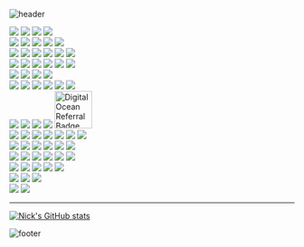 ![header](https://capsule-render.vercel.app/api?type=waving&color=timeGradient&height=250&section=header&text=THE%20WEB%20THIRD%20WAVE🦀&fontSize=50&animation=twinkling)

<div align=left>
  <img src="https://img.shields.io/badge/rust-000000?style=for-the-badge&logo=rust&logoColor=white&style=plastic">
  <img src="https://img.shields.io/badge/near-000000?style=for-the-badge&logo=near&logoColor=white&style=plastic">
  <img src="https://img.shields.io/badge/webassembly-654FF0?style=for-the-badge&logo=webassembly&logoColor=white&style=plastic">
  <img src="https://img.shields.io/badge/openai-412991?style=for-the-badge&logo=openai&logoColor=white&style=plastic">
  <br />
  
  <img src="https://img.shields.io/badge/java-007396?style=for-the-badge&logo=java&logoColor=white&style=plastic">  
  <img src="https://img.shields.io/badge/html5-E34F26?style=for-the-badge&logo=html5&logoColor=white&style=plastic">
  <img src="https://img.shields.io/badge/css-1572B6?style=for-the-badge&logo=css3&logoColor=white&style=plastic">
  <img src="https://img.shields.io/badge/javascript-F7DF1E?style=for-the-badge&logo=javascript&logoColor=black&style=plastic">
  <img src="https://img.shields.io/badge/typescript-3178C6?style=for-the-badge&logo=typescript&logoColor=white&style=plastic">
  <br />
  
  <img src="https://img.shields.io/badge/react-61DAFB?style=for-the-badge&logo=react&logoColor=black&style=plastic">
  <img src="https://img.shields.io/badge/next-000000?style=for-the-badge&logo=next.js&logoColor=white&style=plastic">
  <img src="https://img.shields.io/badge/spring-6DB33F?style=for-the-badge&logo=spring&logoColor=white&style=plastic">
  <img src="https://img.shields.io/badge/springboot-6DB33F?style=for-the-badge&logo=springboot&logoColor=white&style=plastic">
  <img src="https://img.shields.io/badge/jest-C21325?style=for-the-badge&logo=jest&logoColor=white&style=plastic">
  <img src="https://img.shields.io/badge/junit5-25A162?style=for-the-badge&logo=junit5&logoColor=white&style=plastic">
  <br />
    
  <img src="https://img.shields.io/badge/webpack-8DD6F9?style=for-the-badge&logo=webpack&logoColor=white&style=plastic">
  <img src="https://img.shields.io/badge/babel-F9DC3E?style=for-the-badge&logo=babel&logoColor=white&style=plastic">
  <img src="https://img.shields.io/badge/npm-CB3837?style=for-the-badge&logo=npm&logoColor=white&style=plastic">
  <img src="https://img.shields.io/badge/yarn-2C8EBB?style=for-the-badge&logo=yarn&logoColor=white&style=plastic">
  <img src="https://img.shields.io/badge/gradle-02303A?style=for-the-badge&logo=gradle&logoColor=white&style=plastic">
  <img src="https://img.shields.io/badge/apache maven-C71A36?style=for-the-badge&logo=apache maven&logoColor=white&style=plastic">
  <br />

  <img src="https://img.shields.io/badge/postgresql-4169E1?style=for-the-badge&logo=postgresql&logoColor=white&style=plastic">
  <img src="https://img.shields.io/badge/oracle-F80000?style=for-the-badge&logo=oracle&logoColor=white&style=plastic">
  <img src="https://img.shields.io/badge/mysql-4479A1?style=for-the-badge&logo=mysql&logoColor=white&style=plastic">
  <img src="https://img.shields.io/badge/mariaDB-003545?style=for-the-badge&logo=mariaDB&logoColor=white&style=plastic">
  <br />

  <img src="https://img.shields.io/badge/ubuntu-E95420?style=for-the-badge&logo=ubuntu&logoColor=black&style=plastic">
  <img src="https://img.shields.io/badge/linux-FCC624?style=for-the-badge&logo=linux&logoColor=black&style=plastic">
  <img src="https://img.shields.io/badge/redhat-EE0000?style=for-the-badge&logo=redhat&logoColor=black&style=plastic">
  <img src="https://img.shields.io/badge/node.js-339933?style=for-the-badge&logo=Node.js&logoColor=white&style=plastic">
  <img src="https://img.shields.io/badge/nginx-009639?style=for-the-badge&logo=nginx&logoColor=white&style=plastic">
  <img src="https://img.shields.io/badge/apache tomcat-F8DC75?style=for-the-badge&logo=apachetomcat&logoColor=white&style=plastic">
  <br />


  <img src="https://img.shields.io/badge/docker-2496ED?style=for-the-badge&logo=docker&logoColor=white&style=plastic">
  <img src="https://img.shields.io/badge/vercel-000000?style=for-the-badge&logo=vercel&logoColor=white&style=plastic">
  <img src="https://img.shields.io/badge/amazonaws-232F3E?style=for-the-badge&logo=amazonaws&logoColor=white&style=plastic">
  <img src="https://img.shields.io/badge/amazonec2-FF9900?style=for-the-badge&logo=amazonec2&logoColor=white&style=plastic">
  <a href="https://www.digitalocean.com/?refcode=9fda6806693a&utm_campaign=Referral_Invite&utm_medium=Referral_Program&utm_source=badge"><img style="width: 66px;" src="https://web-platforms.sfo2.cdn.digitaloceanspaces.com/WWW/Badge%201.svg" alt="DigitalOcean Referral Badge" /></a>
  <br />   

  <img src="https://img.shields.io/badge/git-F05032?style=for-the-badge&logo=git&logoColor=white&style=plastic">
  <img src="https://img.shields.io/badge/github-181717?style=for-the-badge&logo=github&logoColor=white&style=plastic">
  <img src="https://img.shields.io/badge/slack-4A154B?style=for-the-badge&logo=slack&logoColor=white&style=plastic">
  <img src="https://img.shields.io/badge/githubpages-222222?style=for-the-badge&logo=githubpages&logoColor=white&style=plastic">
  <img src="https://img.shields.io/badge/githubactions-2088FF?style=for-the-badge&logo=githubactions&logoColor=white&style=plastic">
  <img src="https://img.shields.io/badge/jenkins-D24939?style=for-the-badge&logo=jenkins&logoColor=white&style=plastic">
  <img src="https://img.shields.io/badge/travisci-3EAAAF?style=for-the-badge&logo=travisci&logoColor=white&style=plastic">
  <br />
  
  <img src="https://img.shields.io/badge/web3.js-F16822?style=for-the-badge&logo=web3.js&logoColor=white&style=plastic">
  <img src="https://img.shields.io/badge/webgl-990000?style=for-the-badge&logo=webgl&logoColor=white&style=plastic">
  <img src="https://img.shields.io/badge/chart.js-FF6384?style=for-the-badge&logo=chart.js&logoColor=white&style=plastic">
  <img src="https://img.shields.io/badge/leaflet-199900?style=for-the-badge&logo=leaflet&logoColor=white&style=plastic">
  <img src="https://img.shields.io/badge/openlayers-1F6B75?style=for-the-badge&logo=openlayers&logoColor=white&style=plastic">
  <img src="https://img.shields.io/badge/jquery-0769AD?style=for-the-badge&logo=jquery&logoColor=white&style=plastic">
  <br />

  <img src="https://img.shields.io/badge/jsonwebtokens-000000?style=for-the-badge&logo=jsonwebtokens&logoColor=white&style=plastic">
  <img src="https://img.shields.io/badge/recoil-3578E5?style=for-the-badge&logo=recoil&logoColor=white&style=plastic">
  <img src="https://img.shields.io/badge/redux-764ABC?style=for-the-badge&logo=redux&logoColor=white&style=plastic">
  <img src="https://img.shields.io/badge/reduxsaga-999999?style=for-the-badge&logo=reduxsaga&logoColor=white&style=plastic">
  <img src="https://img.shields.io/badge/immer-00E7C3?style=for-the-badge&logo=immer&logoColor=white&style=plastic">
  <img src="https://img.shields.io/badge/datefns-770C56?style=for-the-badge&logo=datefns&logoColor=white&style=plastic">
  <br />
  
  <img src="https://img.shields.io/badge/bootstrap-7952B3?style=for-the-badge&logo=bootstrap&logoColor=white&style=plastic">
  <img src="https://img.shields.io/badge/sass-CC6699?style=for-the-badge&logo=sass&logoColor=white&style=plastic">
  <img src="https://img.shields.io/badge/styled component-DB7093?style=for-the-badge&logo=styled components&logoColor=white&style=plastic">
  <img src="https://img.shields.io/badge/ant design-0170FE?style=for-the-badge&logo=ant design&logoColor=white&style=plastic">
  <img src="https://img.shields.io/badge/mui-007FFF?style=for-the-badge&logo=mui&logoColor=white&style=plastic">
  <br />
  
  <img src="https://img.shields.io/badge/vim-0066B2?style=for-the-badge&logo=vim&logoColor=white&style=plastic">
  <img src="https://img.shields.io/badge/intellijidea-000000?style=for-the-badge&logo=intellijidea&logoColor=white&style=plastic">
  <img src="https://img.shields.io/badge/visualstudiocode-007ACC?style=for-the-badge&logo=visualstudiocode&logoColor=white&style=plastic">
  <br />

  <img src="https://img.shields.io/badge/mac-000000?style=for-the-badge&logo=apple&logoColor=white&style=plastic">
  <img src="https://img.shields.io/badge/nintendo switch-E60012?style=for-the-badge&logo=nintendo switch&logoColor=white&style=plastic">  
</div>

---


[![Nick's GitHub stats](https://github-readme-stats.vercel.app/api/top-langs/?username=nickkies&layout=compact&show_icons=true&theme=radical&count_private=false)](https://github.com/NickKies)


![footer](https://capsule-render.vercel.app/api?section=footer&color=timeGradient&type=waving)
